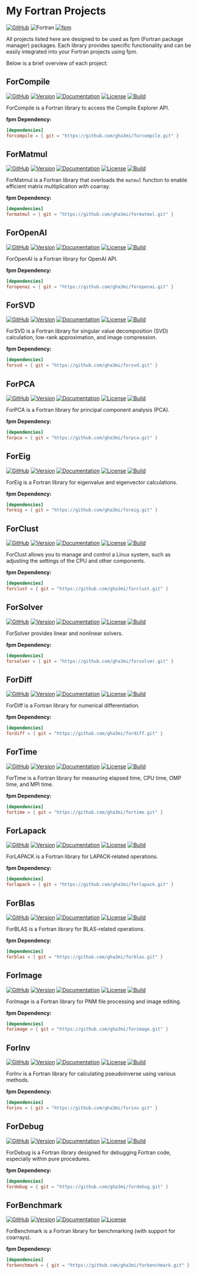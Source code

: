 # My Fortran Projects
[![GitHub](https://img.shields.io/badge/GitHub-gha3mi-blue.svg?style=social&logo=github)](https://github.com/gha3mi)
![Fortran](https://img.shields.io/badge/Fortran-734f96?logo=fortran&style=flat)
[![fpm](https://img.shields.io/badge/fpm-Fortran_package_manager-734f96)](https://fpm.fortran-lang.org)

All projects listed here are designed to be used as fpm (Fortran package manager) packages. Each library provides specific functionality and can be easily integrated into your Fortran projects using fpm.

Below is a brief overview of each project:

## ForCompile

[![GitHub](https://img.shields.io/badge/GitHub-ForCompile-blue.svg?style=social&logo=github)](https://github.com/gha3mi/forcompile)
[![Version](https://img.shields.io/github/release/gha3mi/forcompile.svg)](https://github.com/gha3mi/forcompile/releases/latest)
[![Documentation](https://img.shields.io/badge/ford-Documentation%20-blueviolet.svg)](https://gha3mi.github.io/forcompile/)
[![License](https://img.shields.io/github/license/gha3mi/forcompile?color=green)](https://github.com/gha3mi/forcompile/blob/main/LICENSE)
[![Build](https://github.com/gha3mi/forcompile/actions/workflows/ci.yml/badge.svg)](https://github.com/gha3mi/forcompile/actions/workflows/ci.yml)

<!-- <img alt="ForCompile" src="https://github.com/gha3mi/forcompile/raw/main/media/logo.png" width="640"> -->

ForCompile is a Fortran library to access the Compile Explorer API.

**fpm Dependency:**
```toml
[dependencies]
forcompile = { git = "https://github.com/gha3mi/forcompile.git" }
```

## ForMatmul

[![GitHub](https://img.shields.io/badge/GitHub-ForMatmul-blue.svg?style=social&logo=github)](https://github.com/gha3mi/formatmul)
[![Version](https://img.shields.io/github/release/gha3mi/formatmul.svg)](https://github.com/gha3mi/formatmul/releases/latest)
[![Documentation](https://img.shields.io/badge/ford-Documentation%20-blueviolet.svg)](https://gha3mi.github.io/formatmul/)
[![License](https://img.shields.io/github/license/gha3mi/formatmul?color=green)](https://github.com/gha3mi/formatmul/blob/main/LICENSE)
[![Build](https://github.com/gha3mi/formatmul/actions/workflows/CI_test.yml/badge.svg)](https://github.com/gha3mi/formatmul/actions/workflows/CI_test.yml)

<!-- <img alt="ForMatmul" src="https://github.com/gha3mi/formatmul/raw/main/media/logo.png" width="640"> -->

ForMatmul is a Fortran library that overloads the `matmul` function to enable efficient matrix multiplication with coarray.

**fpm Dependency:**
```toml
[dependencies]
formatmul = { git = "https://github.com/gha3mi/formatmul.git" }
```

## ForOpenAI

[![GitHub](https://img.shields.io/badge/GitHub-ForOpenAI-blue.svg?style=social&logo=github)](https://github.com/gha3mi/foropenai)
[![Version](https://img.shields.io/github/release/gha3mi/foropenai.svg)](https://github.com/gha3mi/foropenai/releases/latest)
[![Documentation](https://img.shields.io/badge/ford-Documentation%20-blueviolet.svg)](https://gha3mi.github.io/foropenai/)
[![License](https://img.shields.io/github/license/gha3mi/foropenai?color=green)](https://github.com/gha3mi/foropenai/blob/main/LICENSE)
[![Build](https://github.com/gha3mi/foropenai/actions/workflows/ci.yml/badge.svg)](https://github.com/gha3mi/foropenai/actions/workflows/ci.yml)

<!-- <img alt="ForOpenAI" src="https://github.com/gha3mi/foropenai/raw/main/media/logo.png" width="640"> -->

ForOpenAI is a Fortran library for OpenAI API.

**fpm Dependency:**
```toml
[dependencies]
foropenai = { git = "https://github.com/gha3mi/foropenai.git" }
```

## ForSVD

[![GitHub](https://img.shields.io/badge/GitHub-ForSVD-blue.svg?style=social&logo=github)](https://github.com/gha3mi/forsvd)
[![Version](https://img.shields.io/github/release/gha3mi/forsvd.svg)](https://github.com/gha3mi/forsvd/releases/latest)
[![Documentation](https://img.shields.io/badge/ford-Documentation%20-blueviolet.svg)](https://gha3mi.github.io/forsvd/)
[![License](https://img.shields.io/github/license/gha3mi/forsvd?color=green)](https://github.com/gha3mi/forsvd/blob/main/LICENSE)
[![Build](https://github.com/gha3mi/forsvd/actions/workflows/ci.yml/badge.svg)](https://github.com/gha3mi/forsvd/actions/workflows/ci.yml)

<!-- <img alt="ForSVD" src="https://github.com/gha3mi/forsvd/raw/main/media/logo.png" width="640"> -->

ForSVD is a Fortran library for singular value decomposition (SVD) calculation, low-rank approximation, and image compression.

**fpm Dependency:**
```toml
[dependencies]
forsvd = { git = "https://github.com/gha3mi/forsvd.git" }
```

## ForPCA

[![GitHub](https://img.shields.io/badge/GitHub-ForPCA-blue.svg?style=social&logo=github)](https://github.com/gha3mi/forpca)
[![Version](https://img.shields.io/github/release/gha3mi/forpca.svg)](https://github.com/gha3mi/forpca/releases/latest)
[![Documentation](https://img.shields.io/badge/ford-Documentation%20-blueviolet.svg)](https://gha3mi.github.io/forpca/)
[![License](https://img.shields.io/github/license/gha3mi/forpca?color=green)](https://github.com/gha3mi/forpca/blob/main/LICENSE)
[![Build](https://github.com/gha3mi/forpca/actions/workflows/CI_test.yml/badge.svg)](https://github.com/gha3mi/forpca/actions/workflows/CI_test.yml)

<!-- <img alt="ForPCA" src="https://github.com/gha3mi/forpca/raw/main/media/logo.png" width="640"> -->

ForPCA is a Fortran library for principal component analysis (PCA).

**fpm Dependency:**
```toml
[dependencies]
forpca = { git = "https://github.com/gha3mi/forpca.git" }
```

## ForEig

[![GitHub](https://img.shields.io/badge/GitHub-ForEig-blue.svg?style=social&logo=github)](https://github.com/gha3mi/foreig)
[![Version](https://img.shields.io/github/release/gha3mi/foreig.svg)](https://github.com/gha3mi/foreig/releases/latest)
[![Documentation](https://img.shields.io/badge/ford-Documentation%20-blueviolet.svg)](https://gha3mi.github.io/foreig/)
[![License](https://img.shields.io/github/license/gha3mi/foreig?color=green)](https://github.com/gha3mi/foreig/blob/main/LICENSE)
[![Build](https://github.com/gha3mi/foreig/actions/workflows/ci.yml/badge.svg)](https://github.com/gha3mi/foreig/actions/workflows/ci.yml)

<!-- <img alt="ForEig" src="https://github.com/gha3mi/foreig/raw/main/media/logo.png" width="640"> -->

ForEig is a Fortran library for eigenvalue and eigenvector calculations.

**fpm Dependency:**
```toml
[dependencies]
foreig = { git = "https://github.com/gha3mi/foreig.git" }
```

## ForClust

[![GitHub](https://img.shields.io/badge/GitHub-ForClust-blue.svg?style=social&logo=github)](https://github.com/gha3mi/forclust)
[![Version](https://img.shields.io/github/release/gha3mi/forclust.svg)](https://github.com/gha3mi/forclust/releases/latest)
[![Documentation](https://img.shields.io/badge/ford-Documentation%20-blueviolet.svg)](https://gha3mi.github.io/forclust/)
[![License](https://img.shields.io/github/license/gha3mi/forclust?color=green)](https://github.com/gha3mi/forclust/blob/main/LICENSE)
[![Build](https://github.com/gha3mi/forclust/actions/workflows/ci.yml/badge.svg)](https://github.com/gha3mi/forclust/actions/workflows/ci.yml)

<!-- <img alt="ForClust" src="https://github.com/gha3mi/forclust/raw/main/media/logo.png" width="640"> -->

ForClust allows you to manage and control a Linux system, such as adjusting the settings of the CPU and other components.

**fpm Dependency:**
```toml
[dependencies]
forclust = { git = "https://github.com/gha3mi/forclust.git" }
```

## ForSolver

[![GitHub](https://img.shields.io/badge/GitHub-ForSolver-blue.svg?style=social&logo=github)](https://github.com/gha3mi/forsolver)
[![Version](https://img.shields.io/github/release/gha3mi/forsolver.svg)](https://github.com/gha3mi/forsolver/releases/latest)
[![Documentation](https://img.shields.io/badge/ford-Documentation%20-blueviolet.svg)](https://gha3mi.github.io/forsolver/)
[![License](https://img.shields.io/github/license/gha3mi/forsolver?color=green)](https://github.com/gha3mi/forsolver/blob/main/LICENSE)
[![Build](https://github.com/gha3mi/forsolver/actions/workflows/ci.yml/badge.svg)](https://github.com/gha3mi/forsolver/actions/workflows/ci.yml)

<!-- <img alt="ForSolver" src="https://github.com/gha3mi/forsolver/raw/main/media/logo.png" width="640"> -->

ForSolver provides linear and nonlinear solvers.

**fpm Dependency:**
```toml
[dependencies]
forsolver = { git = "https://github.com/gha3mi/forsolver.git" }
```

## ForDiff

[![GitHub](https://img.shields.io/badge/GitHub-ForDiff-blue.svg?style=social&logo=github)](https://github.com/gha3mi/fordiff)
[![Version](https://img.shields.io/github/release/gha3mi/fordiff.svg)](https://github.com/gha3mi/fordiff/releases/latest)
[![Documentation](https://img.shields.io/badge/ford-Documentation%20-blueviolet.svg)](https://gha3mi.github.io/fordiff/)
[![License](https://img.shields.io/github/license/gha3mi/fordiff?color=green)](https://github.com/gha3mi/fordiff/blob/main/LICENSE)
[![Build](https://github.com/gha3mi/fordiff/actions/workflows/ci.yml/badge.svg)](https://github.com/gha3mi/fordiff/actions/workflows/ci.yml)

<!-- <img alt="ForDiff" src="https://github.com/gha3mi/fordiff/raw/main/media/logo.png" width="640"> -->

ForDiff is a Fortran library for numerical differentiation.

**fpm Dependency:**
```toml
[dependencies]
fordiff = { git = "https://github.com/gha3mi/fordiff.git" }
```

## ForTime

[![GitHub](https://img.shields.io/badge/GitHub-ForTime-blue.svg?style=social&logo=github)](https://github.com/gha3mi/fortime)
[![Version](https://img.shields.io/github/release/gha3mi/fortime.svg)](https://github.com/gha3mi/fortime/releases/latest)
[![Documentation](https://img.shields.io/badge/ford-Documentation%20-blueviolet.svg)](https://gha3mi.github.io/fortime/)
[![License](https://img.shields.io/github/license/gha3mi/fortime?color=green)](https://github.com/gha3mi/fortime/blob/main/LICENSE)
[![Build](https://github.com/gha3mi/fortime/actions/workflows/ci.yml/badge.svg)](https://github.com/gha3mi/fortime/actions/workflows/ci.yml)

<!-- <img alt="ForTime" src="https://github.com/gha3mi/fortime/raw/main/media/logo.png" width="640"> -->

ForTime is a Fortran library for measuring elapsed time, CPU time, OMP time, and MPI time.

**fpm Dependency:**
```toml
[dependencies]
fortime = { git = "https://github.com/gha3mi/fortime.git" }
```

## ForLapack

[![GitHub](https://img.shields.io/badge/GitHub-ForLapack-blue.svg?style=social&logo=github)](https://github.com/gha3mi/forlapack)
[![Version](https://img.shields.io/github/release/gha3mi/forlapack.svg)](https://github.com/gha3mi/forlapack/releases/latest)
[![Documentation](https://img.shields.io/badge/ford-Documentation%20-blueviolet.svg)](https://gha3mi.github.io/forlapack/)
[![License](https://img.shields.io/github/license/gha3mi/forlapack?color=green)](https://github.com/gha3mi/forlapack/blob/main/LICENSE)
[![Build](https://github.com/gha3mi/forlapack/actions/workflows/ci.yml/badge.svg)](https://github.com/gha3mi/forlapack/actions/workflows/ci.yml)

<!-- <img alt="ForLapack" src="https://github.com/gha3mi/forlapack/raw/main/media/logo.png" width="640"> -->

ForLAPACK is a Fortran library for LAPACK-related operations.

**fpm Dependency:**
```toml
[dependencies]
forlapack = { git = "https://github.com/gha3mi/forlapack.git" }
```

## ForBlas

[![GitHub](https://img.shields.io/badge/GitHub-ForBlas-blue.svg?style=social&logo=github)](https://github.com/gha3mi/forblas)
[![Version](https://img.shields.io/github/release/gha3mi/forblas.svg)](https://github.com/gha3mi/forblas/releases/latest)
[![Documentation](https://img.shields.io/badge/ford-Documentation%20-blueviolet.svg)](https://gha3mi.github.io/forblas/)
[![License](https://img.shields.io/github/license/gha3mi/forblas?color=green)](https://github.com/gha3mi/forblas/blob/main/LICENSE)
[![Build](https://github.com/gha3mi/forblas/actions/workflows/ci.yml/badge.svg)](https://github.com/gha3mi/forblas/actions/workflows/ci.yml)

<!-- <img alt="ForBlas" src="https://github.com/gha3mi/forblas/raw/main/media/logo.png" width="640"> -->

ForBLAS is a Fortran library for BLAS-related operations.

**fpm Dependency:**
```toml
[dependencies]
forblas = { git = "https://github.com/gha3mi/forblas.git" }
```

## ForImage

[![GitHub](https://img.shields.io/badge/GitHub-ForImage-blue.svg?style=social&logo=github)](https://github.com/gha3mi/forimage)
[![Version](https://img.shields.io/github/release/gha3mi/forimage.svg)](https://github.com/gha3mi/forimage/releases/latest)
[![Documentation](https://img.shields.io/badge/ford-Documentation%20-blueviolet.svg)](https://gha3mi.github.io/forimage/)
[![License](https://img.shields.io/github/license/gha3mi/forimage?color=green)](https://github.com/gha3mi/forimage/blob/main/LICENSE)
[![Build](https://github.com/gha3mi/forimage/actions/workflows/CI_test.yml/badge.svg)](https://github.com/gha3mi/forimage/actions/workflows/CI_test.yml)

<!-- <img alt="ForImage" src="https://github.com/gha3mi/forimage/raw/main/media/logo.png" width="640"> -->

ForImage is a Fortran library for PNM file processing and image editing. 

**fpm Dependency:**
```toml
[dependencies]
forimage = { git = "https://github.com/gha3mi/forimage.git" }
```

## ForInv

[![GitHub](https://img.shields.io/badge/GitHub-ForInv-blue.svg?style=social&logo=github)](https://github.com/gha3mi/forinv)
[![Version](https://img.shields.io/github/release/gha3mi/forinv.svg)](https://github.com/gha3mi/forinv/releases/latest)
[![Documentation](https://img.shields.io/badge/ford-Documentation%20-blueviolet.svg)](https://gha3mi.github.io/forinv/)
[![License](https://img.shields.io/github/license/gha3mi/forinv?color=green)](https://github.com/gha3mi/forinv/blob/main/LICENSE)
[![Build](https://github.com/gha3mi/forinv/actions/workflows/ci.yml/badge.svg)](https://github.com/gha3mi/forinv/actions/workflows/ci.yml)

<!-- <img alt="ForInv" src="https://github.com/gha3mi/forinv/raw/main/media/logo.png" width="640"> -->

ForInv is a Fortran library for calculating pseudoinverse using various methods.

**fpm Dependency:**
```toml
[dependencies]
forinv = { git = "https://github.com/gha3mi/forinv.git" }
```

## ForDebug

[![GitHub](https://img.shields.io/badge/GitHub-ForDebug-blue.svg?style=social&logo=github)](https://github.com/gha3mi/fordebug)
[![Version](https://img.shields.io/github/release/gha3mi/fordebug.svg)](https://github.com/gha3mi/fordebug/releases/latest)
[![Documentation](https://img.shields.io/badge/ford-Documentation%20-blueviolet.svg)](https://gha3mi.github.io/fordebug/)
[![License](https://img.shields.io/github/license/gha3mi/fordebug?color=green)](https://github.com/gha3mi/fordebug/blob/main/LICENSE)
[![Build](https://github.com/gha3mi/fordebug/actions/workflows/CI_test.yml/badge.svg)](https://github.com/gha3mi/fordebug/actions/workflows/CI_test.yml)

<!-- <img alt="ForDebug" src="https://github.com/gha3mi/fordebug/raw/main/media/logo.png" width="640"> -->

ForDebug is a Fortran library designed for debugging Fortran code, especially within pure procedures.

**fpm Dependency:**
```toml
[dependencies]
fordebug = { git = "https://github.com/gha3mi/fordebug.git" }
```

## ForBenchmark

[![GitHub](https://img.shields.io/badge/GitHub-ForBenchmark-blue.svg?style=social&logo=github)](https://github.com/gha3mi/forbenchmark)
[![Version](https://img.shields.io/github/release/gha3mi/forbenchmark.svg)](https://github.com/gha3mi/forbenchmark/releases/latest)
[![Documentation](https://img.shields.io/badge/ford-Documentation%20-blueviolet.svg)](https://gha3mi.github.io/forbenchmark/)
[![License](https://img.shields.io/github/license/gha3mi/forbenchmark?color=green)](https://github.com/gha3mi/forbenchmark/blob/main/LICENSE)
<!-- [![Build](https://github.com/gha3mi/forbenchmark/actions/workflows/CI_test.yml/badge.svg)](https://github.com/gha3mi/forbenchmark/actions/workflows/CI_test.yml) -->

<!-- <img alt="ForBenchmark" src="https://github.com/gha3mi/forbenchmark/raw/main/media/logo.png" width="640"> -->

ForBenchmark is a Fortran library for benchmarking (with support for coarrays).

**fpm Dependency:**
```toml
[dependencies]
forbenchmark = { git = "https://github.com/gha3mi/forbenchmark.git" }
```
